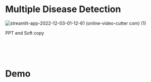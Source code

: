 # Multiple Disease Detection <br>


![streamlit-app-2022-12-03-01-12-61 (online-video-cutter com) (1)](https://user-images.githubusercontent.com/95062628/205396242-b79cf5f8-3b82-43f5-bbef-06b8b8c49458.gif)



PPT and Soft copy 


<br><br><br>
# Demo
<!-- <a href='https://gmayuri1904-multiple-disease-detection-app-e09xhm.streamlit.app/'>Live app</a> -->

<!-- 
# Dataset Used
1. [Breast Cancer](https://www.kaggle.com/uciml/breast-cancer-wisconsin-data): Winconsin Breast Cancer Dataset
2. [Diabetes](https://www.kaggle.com/uciml/pima-indians-diabetes-database): Pima Indian Diabetes Dataset
3. [Liver](https://www.kaggle.com/uciml/indian-liver-patient-records): Indian Patient Liver Records
4. [Heart](https://www.kaggle.com/ronitf/heart-disease-uci): Heart Disease Dataset
5. [Kidney](https://www.kaggle.com/mansoordaku/ckdisease): Chronic Kidney Disease Dataset
6. [Parkinson's Disease](https://www.kaggle.com/datasets/thecansin/parkinsons-data-set):Parkinsons Disease Data Set

# Libraries Used:
 1. Sci-kit Learn
 2. Streamlit
 3. Pickle
 
 This Project is peployed on heroku.
 
 # Tests Available:
1. Breast Cancer
2. Diabetes
3. Heart
4. Kidney
5. Liver
6. Parkinson's -->
